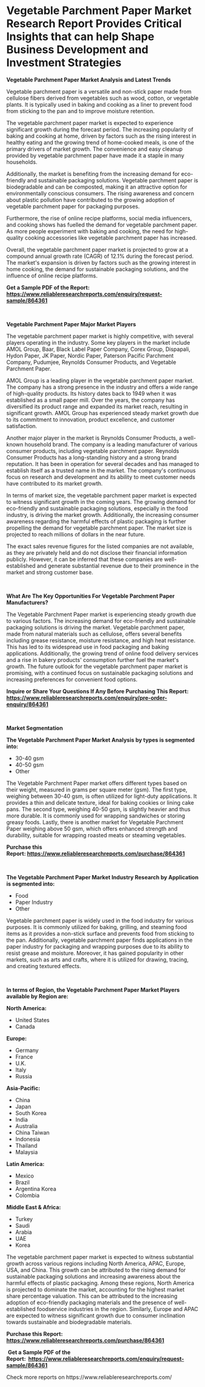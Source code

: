 <p><h1>Vegetable Parchment Paper Market Research Report Provides Critical Insights that can help Shape Business Development and Investment Strategies</h1></p><p><strong>Vegetable Parchment Paper Market Analysis and Latest Trends</strong></p>
<p><p>Vegetable parchment paper is a versatile and non-stick paper made from cellulose fibers derived from vegetables such as wood, cotton, or vegetable plants. It is typically used in baking and cooking as a liner to prevent food from sticking to the pan and to improve moisture retention.</p><p>The vegetable parchment paper market is expected to experience significant growth during the forecast period. The increasing popularity of baking and cooking at home, driven by factors such as the rising interest in healthy eating and the growing trend of home-cooked meals, is one of the primary drivers of market growth. The convenience and easy cleanup provided by vegetable parchment paper have made it a staple in many households.</p><p>Additionally, the market is benefiting from the increasing demand for eco-friendly and sustainable packaging solutions. Vegetable parchment paper is biodegradable and can be composted, making it an attractive option for environmentally conscious consumers. The rising awareness and concern about plastic pollution have contributed to the growing adoption of vegetable parchment paper for packaging purposes.</p><p>Furthermore, the rise of online recipe platforms, social media influencers, and cooking shows has fuelled the demand for vegetable parchment paper. As more people experiment with baking and cooking, the need for high-quality cooking accessories like vegetable parchment paper has increased.</p><p>Overall, the vegetable parchment paper market is projected to grow at a compound annual growth rate (CAGR) of 12.1% during the forecast period. The market's expansion is driven by factors such as the growing interest in home cooking, the demand for sustainable packaging solutions, and the influence of online recipe platforms.</p></p>
<p><strong>Get a Sample PDF of the Report:&nbsp; <a href="https://www.reliableresearchreports.com/enquiry/request-sample/864361">https://www.reliableresearchreports.com/enquiry/request-sample/864361</a></strong></p>
<p>&nbsp;</p>
<p><strong>Vegetable Parchment Paper Major Market Players</strong></p>
<p><p>The vegetable parchment paper market is highly competitive, with several players operating in the industry. Some key players in the market include AMOL Group, Baar, Black Label Paper Company, Corex Group, Dispapali, Hydon Paper, JK Paper, Nordic Paper, Paterson Pacific Parchment Company, Pudumjee, Reynolds Consumer Products, and Vegetable Parchment Paper.</p><p>AMOL Group is a leading player in the vegetable parchment paper market. The company has a strong presence in the industry and offers a wide range of high-quality products. Its history dates back to 1949 when it was established as a small paper mill. Over the years, the company has diversified its product range and expanded its market reach, resulting in significant growth. AMOL Group has experienced steady market growth due to its commitment to innovation, product excellence, and customer satisfaction.</p><p>Another major player in the market is Reynolds Consumer Products, a well-known household brand. The company is a leading manufacturer of various consumer products, including vegetable parchment paper. Reynolds Consumer Products has a long-standing history and a strong brand reputation. It has been in operation for several decades and has managed to establish itself as a trusted name in the market. The company's continuous focus on research and development and its ability to meet customer needs have contributed to its market growth.</p><p>In terms of market size, the vegetable parchment paper market is expected to witness significant growth in the coming years. The growing demand for eco-friendly and sustainable packaging solutions, especially in the food industry, is driving the market growth. Additionally, the increasing consumer awareness regarding the harmful effects of plastic packaging is further propelling the demand for vegetable parchment paper. The market size is projected to reach millions of dollars in the near future.</p><p>The exact sales revenue figures for the listed companies are not available, as they are privately held and do not disclose their financial information publicly. However, it can be inferred that these companies are well-established and generate substantial revenue due to their prominence in the market and strong customer base.</p></p>
<p>&nbsp;</p>
<p><strong>What Are The Key Opportunities For Vegetable Parchment Paper Manufacturers?</strong></p>
<p><p>The Vegetable Parchment Paper market is experiencing steady growth due to various factors. The increasing demand for eco-friendly and sustainable packaging solutions is driving the market. Vegetable parchment paper, made from natural materials such as cellulose, offers several benefits including grease resistance, moisture resistance, and high heat resistance. This has led to its widespread use in food packaging and baking applications. Additionally, the growing trend of online food delivery services and a rise in bakery products' consumption further fuel the market's growth. The future outlook for the vegetable parchment paper market is promising, with a continued focus on sustainable packaging solutions and increasing preferences for convenient food options.</p></p>
<p><strong>Inquire or Share Your Questions If Any Before Purchasing This Report: <a href="https://www.reliableresearchreports.com/enquiry/pre-order-enquiry/864361">https://www.reliableresearchreports.com/enquiry/pre-order-enquiry/864361</a></strong></p>
<p>&nbsp;</p>
<p><strong>Market Segmentation</strong></p>
<p><strong>The Vegetable Parchment Paper Market Analysis by types is segmented into:</strong></p>
<p><ul><li>30-40 gsm</li><li>40-50 gsm</li><li>Other</li></ul></p>
<p><p>The Vegetable Parchment Paper market offers different types based on their weight, measured in grams per square meter (gsm). The first type, weighing between 30-40 gsm, is often utilized for light-duty applications. It provides a thin and delicate texture, ideal for baking cookies or lining cake pans. The second type, weighing 40-50 gsm, is slightly heavier and thus more durable. It is commonly used for wrapping sandwiches or storing greasy foods. Lastly, there is another market for Vegetable Parchment Paper weighing above 50 gsm, which offers enhanced strength and durability, suitable for wrapping roasted meats or steaming vegetables.</p></p>
<p><strong>Purchase this Report:&nbsp;<a href="https://www.reliableresearchreports.com/purchase/864361">https://www.reliableresearchreports.com/purchase/864361</a></strong></p>
<p>&nbsp;</p>
<p><strong>The Vegetable Parchment Paper Market Industry Research by Application is segmented into:</strong></p>
<p><ul><li>Food</li><li>Paper Industry</li><li>Other</li></ul></p>
<p><p>Vegetable parchment paper is widely used in the food industry for various purposes. It is commonly utilized for baking, grilling, and steaming food items as it provides a non-stick surface and prevents food from sticking to the pan. Additionally, vegetable parchment paper finds applications in the paper industry for packaging and wrapping purposes due to its ability to resist grease and moisture. Moreover, it has gained popularity in other markets, such as arts and crafts, where it is utilized for drawing, tracing, and creating textured effects.</p></p>
<p>&nbsp;</p>
<p><strong>In terms of Region, the Vegetable Parchment Paper Market Players available by Region are:</strong></p>
<p>
    <p> <strong> North America: </strong>
        <ul>
            <li>United States</li>
            <li>Canada</li>
        </ul>
        </p> 
    <p> <strong> Europe: </strong>
        <ul>
            <li>Germany</li>
            <li>France</li>
            <li>U.K.</li>
            <li>Italy</li>
            <li>Russia</li>
        </ul>
        </p> 
    <p> <strong> Asia-Pacific: </strong>
        <ul>
            <li>China</li>
            <li>Japan</li>
            <li>South Korea</li>
            <li>India</li>
            <li>Australia</li>
            <li>China Taiwan</li>
            <li>Indonesia</li>
            <li>Thailand</li>
            <li>Malaysia</li>
        </ul>
        </p> 
    <p> <strong> Latin America: </strong>
        <ul>
            <li>Mexico</li>
            <li>Brazil</li>
            <li>Argentina Korea</li>
            <li>Colombia</li>
        </ul>
        </p> 
    <p> <strong> Middle East & Africa: </strong>
        <ul>
            <li>Turkey</li>
            <li>Saudi</li>
            <li>Arabia</li>
            <li>UAE</li>
            <li>Korea</li>
        </ul>
    </p>
    </p>
<p><p>The vegetable parchment paper market is expected to witness substantial growth across various regions including North America, APAC, Europe, USA, and China. This growth can be attributed to the rising demand for sustainable packaging solutions and increasing awareness about the harmful effects of plastic packaging. Among these regions, North America is projected to dominate the market, accounting for the highest market share percentage valuation. This can be attributed to the increasing adoption of eco-friendly packaging materials and the presence of well-established foodservice industries in the region. Similarly, Europe and APAC are expected to witness significant growth due to consumer inclination towards sustainable and biodegradable materials.</p></p>
<p><strong>Purchase this Report: <a href="https://www.reliableresearchreports.com/purchase/864361">https://www.reliableresearchreports.com/purchase/864361</a></strong></p>
<p>&nbsp;<strong>Get a Sample PDF of the Report:&nbsp;&nbsp;<a href="https://www.reliableresearchreports.com/enquiry/request-sample/864361">https://www.reliableresearchreports.com/enquiry/request-sample/864361</a></strong></p>
<p><strong></strong></p>
<p>Check more reports on https://www.reliableresearchreports.com/</p>